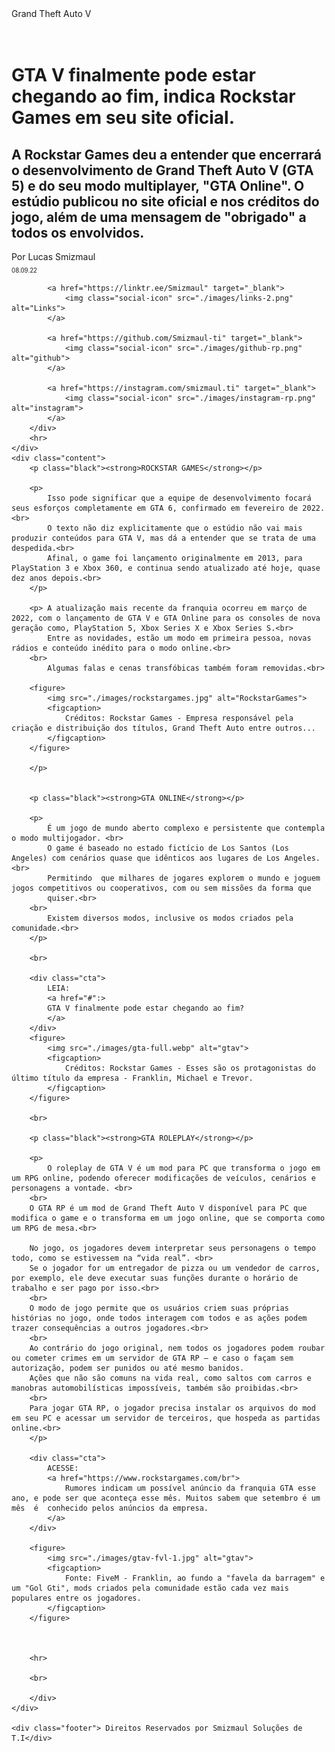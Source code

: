 <!DOCTYPE html>
<html lang="pt">
<meta charset="UTF-8">
<meta http-equiv="X-UA-Compatible" content="IE=edge">
<meta name="viewport" content="width=device-width, initial-scale=1.0">

<head>
    <link rel="icon" href="./images/rockstar-l.png" type="image/png">
    <title>Grand Theft Auto V</title>
    <link rel="stylesheet" type="text/css" href="./style.css">
    <link rel="preconnect" href="https://fonts.googleapis.com">
    <link rel="preconnect" href="https://fonts.gstatic.com" crossorigin>
    <link href="https://fonts.googleapis.com/css2?family=Oswald:wght@300;400;500;600;700&display=swap" rel="stylesheet">

</head>

<body>
    <div class="top-bar"> Grand Theft Auto V </div>
</body>
<br>
<br>

<div class="container">
    <div class="header">
        <h1 class="headline">
            GTA V finalmente pode estar chegando ao fim, indica Rockstar Games em seu site oficial.
        </h1>
        <h2 class="subtitle">
            A Rockstar Games deu a entender que encerrará o desenvolvimento de Grand Theft Auto V (GTA 5) e do seu modo multiplayer, "GTA Online". O estúdio publicou no site oficial e nos créditos do jogo, além de uma mensagem de "obrigado" a todos os envolvidos.<br>
        </h2>
        <div class="author"> Por Lucas Smizmaul </div>
        <small>
            <sub>
                08.09.22 
            </sub>
        </small>
        <div class="social-icons">

            <a href="https://linktr.ee/Smizmaul" target="_blank">
                <img class="social-icon" src="./images/links-2.png" alt="Links">
            </a> 
        
            <a href="https://github.com/Smizmaul-ti" target="_blank">
                <img class="social-icon" src="./images/github-rp.png" alt="github">
            </a>

            <a href="https://instagram.com/smizmaul.ti" target="_blank">
                <img class="social-icon" src="./images/instagram-rp.png" alt="instagram">
            </a>
        </div>
        <hr>
    </div>        
    <div class="content">
        <p class="black"><strong>ROCKSTAR GAMES</strong></p> 
        
        <p>
            Isso pode significar que a equipe de desenvolvimento focará seus esforços completamente em GTA 6, confirmado em fevereiro de 2022.<br>             
            O texto não diz explicitamente que o estúdio não vai mais produzir conteúdos para GTA V, mas dá a entender que se trata de uma despedida.<br> 
            Afinal, o game foi lançamento originalmente em 2013, para PlayStation 3 e Xbox 360, e continua sendo atualizado até hoje, quase dez anos depois.<br>
        </p>
         
        <p> A atualização mais recente da franquia ocorreu em março de 2022, com o lançamento de GTA V e GTA Online para os consoles de nova geração como, PlayStation 5, Xbox Series X e Xbox Series S.<br>
            Entre as novidades, estão um modo em primeira pessoa, novas rádios e conteúdo inédito para o modo online.<br>
        <br>    
            Algumas falas e cenas transfóbicas também foram removidas.<br>
        
        <figure>
            <img src="./images/rockstargames.jpg" alt="RockstarGames">
            <figcaption>
                Créditos: Rockstar Games - Empresa responsável pela criação e distribuição dos títulos, Grand Theft Auto entre outros... 
            </figcaption>
        </figure>           

        </p>


        <p class="black"><strong>GTA ONLINE</strong></p> 
        
        <p>
            É um jogo de mundo aberto complexo e persistente que contempla o modo multijogador. <br>
            O game é baseado no estado fictício de Los Santos (Los Angeles) com cenários quase que idênticos aos lugares de Los Angeles.<br> 
            Permitindo  que milhares de jogares explorem o mundo e joguem jogos competitivos ou cooperativos, com ou sem missões da forma que
            quiser.<br>
        <br>    
            Existem diversos modos, inclusive os modos criados pela comunidade.<br>
        </p>

        <br>

        <div class="cta">
            LEIA:
            <a href="#":>
            GTA V finalmente pode estar chegando ao fim?
            </a>
        </div>
        <figure>
            <img src="./images/gta-full.webp" alt="gtav">
            <figcaption>
                Créditos: Rockstar Games - Esses são os protagonistas do último título da empresa - Franklin, Michael e Trevor. 
            </figcaption>
        </figure>              
        
        <br>
    
        <p class="black"><strong>GTA ROLEPLAY</strong></p> 
        
        <p>
            O roleplay de GTA V é um mod para PC que transforma o jogo em um RPG online, podendo oferecer modificações de veículos, cenários e personagens a vontade. <br>
        <br>    
        O GTA RP é um mod de Grand Theft Auto V disponível para PC que modifica o game e o transforma em um jogo online, que se comporta como um RPG de mesa.<br>
        
        No jogo, os jogadores devem interpretar seus personagens o tempo todo, como se estivessem na “vida real”. <br>
        Se o jogador for um entregador de pizza ou um vendedor de carros, por exemplo, ele deve executar suas funções durante o horário de trabalho e ser pago por isso.<br>
        <br>
        O modo de jogo permite que os usuários criem suas próprias histórias no jogo, onde todos interagem com todos e as ações podem trazer consequências a outros jogadores.<br>
        <br>
        Ao contrário do jogo original, nem todos os jogadores podem roubar ou cometer crimes em um servidor de GTA RP – e caso o façam sem autorização, podem ser punidos ou até mesmo banidos. 
        Ações que não são comuns na vida real, como saltos com carros e manobras automobilísticas impossíveis, também são proibidas.<br>
        <br>
        Para jogar GTA RP, o jogador precisa instalar os arquivos do mod em seu PC e acessar um servidor de terceiros, que hospeda as partidas online.<br>
        </p>
        
        <div class="cta">
            ACESSE:
            <a href="https://www.rockstargames.com/br">
                Rumores indicam um possível anúncio da franquia GTA esse ano, e pode ser que aconteça esse mês. Muitos sabem que setembro é um mês  é  conhecido pelos anúncios da empresa.
            </a>
        </div>        
        
        <figure>
            <img src="./images/gtav-fvl-1.jpg" alt="gtav">
            <figcaption>
                Fonte: FiveM - Franklin, ao fundo a "favela da barragem" e um "Gol Gti", mods criados pela comunidade estão cada vez mais populares entre os jogadores.
            </figcaption>
        </figure> 
        
        
        
        <hr>        
        
        <br>

        </div>
    </div>

    <div class="footer"> Direitos Reservados por Smizmaul Soluções de T.I</div>

</body>
    
</html>
